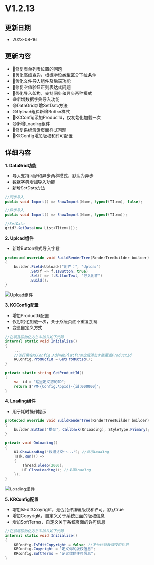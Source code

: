 # V1.2.13

## 更新日期

- 2023-08-16

## 更新内容

- 🐛修复表单列表位置的问题
- 🔨优化高级查询，根据字段类型区分下拉条件
- 🔨优化文件导入组件及后端功能
- 🐛修复空值验证正则表达式问题
- 🔨优化导入架构，支持同步和异步两种模式
- 😄新增数据字典导入功能
- 😄DataGrid新增SetData方法
- 😄Upload组件新增Button样式
- 🔨KCConfig添加ProductId，仅初始化加载一次
- 😄新增Loading组件
- 🐛修复系统激活页面样式问题
- 🔨KRConfig增加版权和许可配置

## 详细内容

**1. DataGrid功能**

- 导入支持同步和异步两种模式，默认为异步
- 数据字典增加导入功能
- 新增SetData方法

```csharp
//同步导入
public void Import() => ShowImport(Name, typeof(TItem), false);

//异步导入
public void Import() => ShowImport(Name, typeof(TItem));

//SetData
grid?.SetData(new List<TItem>());
```

**2. Upload组件**

- 新增Button样式导入字段

```csharp
protected override void BuildRenderTree(RenderTreeBuilder builder)
{
    builder.Field<Upload>("附件：", "Upload")
           .Set(f => f.IsButton, true)
           .Set(f => f.ButtonText, "导入附件")
           .Build();
}
```

![Upload组件](https://foruda.gitee.com/images/1692190214817244644/7e7e0fa6_14334.png "屏幕截图")

**3. KCConfig配置**

- 增加ProductId配置
- 仅初始化加载一次，关于系统页面不重复加载
- 变更自定义方式

```csharp
//在项目初始化方法中加入如下代码
internal static void Initialize()
{
    ...
    //该行需在KCConfig.AddWebPlatform之后添加才能覆盖ProductId
    KCConfig.ProductId = GetProductId();
}

private static string GetProductId()
{
    var id = "这里定义您的ID";
    return $"PM-{Config.AppId}-{id:000000}";
}
```

**4. Loading组件**

- 用于耗时操作提示

```csharp
protected override void BuildRenderTree(RenderTreeBuilder builder)
{
    builder.Button("提交", Callback(OnLoading), StyleType.Primary);
}

private void OnLoading()
{
    UI.ShowLoading("数据提交中..."); //显示Loading
    Task.Run(() =>
    {
        Thread.Sleep(2000);
        UI.CloseLoading(); //关闭Loading
    });
}
```

![Loading组件](https://foruda.gitee.com/images/1692190492568603801/c9f4a441_14334.png "屏幕截图")

**5. KRConfig配置**

- 增加IsEditCopyright，是否允许编辑版权和许可，默认true
- 增加Copyright，自定义关于系统页面的版权信息
- 增加SoftTerms，自定义关于系统页面的许可信息

```csharp
//在前端初始化方法中加入如下代码
internal static void Initialize()
{
    KRConfig.IsEditCopyright = false; //不允许修改版权和许可
    KRConfig.Copyright = "定义你的版权信息";
    KRConfig.SoftTerms = "定义你的许可信息";
}
```
